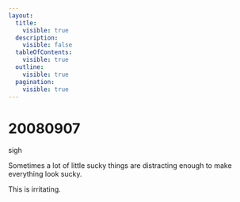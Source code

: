 ```yaml
---
layout:
  title:
    visible: true
  description:
    visible: false
  tableOfContents:
    visible: true
  outline:
    visible: true
  pagination:
    visible: true
---
```


# 20080907

sigh

Sometimes a lot of little sucky things are distracting enough to make everything look sucky.

This is irritating.
